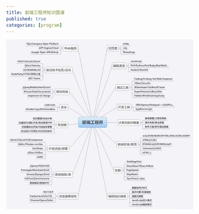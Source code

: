 ```yaml
---
title: 前端工程师知识图谱
published: true
categories: [program]
---
```


![前端工程师知识图谱](/images/front-engineer.jpg)